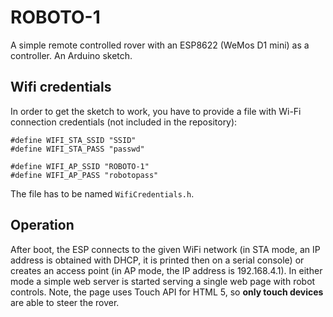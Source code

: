 # ROBOTO-1

A simple remote controlled rover with an ESP8622 (WeMos D1 mini) as a controller. An Arduino sketch.

## Wifi credentials

In order to get the sketch to work, you have to provide a file with Wi-Fi connection credentials (not included in the repository):

```c_cpp
#define WIFI_STA_SSID "SSID"
#define WIFI_STA_PASS "passwd"

#define WIFI_AP_SSID "ROBOTO-1"
#define WIFI_AP_PASS "robotopass"

```
The file has to be named `WifiCredentials.h`.

## Operation

After boot, the ESP connects to the given WiFi network (in STA mode, an IP address is obtained with DHCP, it is printed then on a serial console) or creates an access point (in AP mode, the IP address is 192.168.4.1). In either mode a simple web server is started serving a single web page with robot controls. Note, the page uses Touch API for HTML 5, so **only touch devices** are able to steer the rover.

